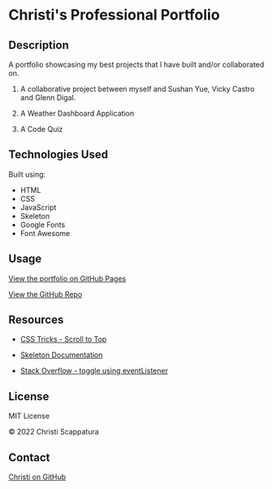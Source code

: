 # Christi's Professional Portfolio

## Description

A portfolio showcasing my best projects that I have built and/or collaborated on.

1. A collaborative project between myself and Sushan Yue, Vicky Castro and Glenn Digal.

2. A Weather Dashboard Application

3. A Code Quiz

## Technologies Used

Built using:

* HTML
* CSS
* JavaScript
* Skeleton
* Google Fonts
* Font Awesome

## Usage
[View the portfolio on GitHub Pages](https://jazzberriess.github.io/professional-portfolio/)

[View the GitHub Repo](https://github.com/jazzberriess/professional-portfolio)

## Resources
* [CSS Tricks - Scroll to Top](https://css-tricks.com/need-to-scroll-to-the-top-of-the-page/)

* [Skeleton Documentation](http://getskeleton.com/)

* [Stack Overflow - toggle using eventListener](https://stackoverflow.com/questions/35744051/javascript-toggle-click-using-eventlistener)

## License

MIT License

&copy; 2022 Christi Scappatura

## Contact

[Christi on GitHub](https://github.com/jazzberriess)

